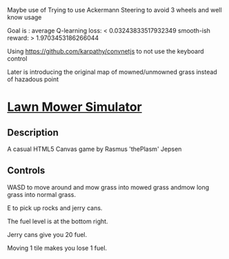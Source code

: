 Maybe use of Trying to use Ackermann Steering to avoid 3 wheels and well know usage

Goal is :
average Q-learning loss:  < 0.03243833517932349
smooth-ish reward: > 1.9703453186266044

Using https://github.com/karpathy/convnetjs to not use the keyboard control

Later is introducing the original map of mowned/unmowned grass instead of hazadous point

[Lawn Mower Simulator](theplasm.github.io/lawn-mower-simulator/index.html)
====================

Description
-----------

A casual HTML5 Canvas game by Rasmus 'thePlasm' Jepsen

Controls
--------

WASD to move around and mow grass into mowed grass andmow long grass into normal grass.

E to pick up rocks and jerry cans.

The fuel level is at the bottom right.

Jerry cans give you 20 fuel.

Moving 1 tile makes you lose 1 fuel.
